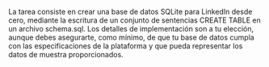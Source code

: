 La tarea consiste en crear una base de datos SQLite para LinkedIn desde cero, mediante la escritura de un conjunto de sentencias CREATE TABLE en un archivo schema.sql. Los detalles de implementación son a tu elección, aunque debes asegurarte, como mínimo, de que tu base de datos cumpla con las especificaciones de la plataforma y que pueda representar los datos de muestra proporcionados.
